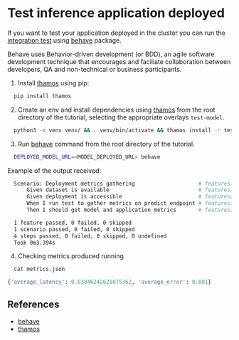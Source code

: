 # Test inference application deployed

If you want to test your application deployed in the cluster you can run the [integration test](https://github.com/thoth-station/elyra-aidevsecops-tutorial/tree/master/features) using [behave][1] package.

Behave uses Behavior-driven development (or BDD), an agile software development technique that encourages and faciliate collaboration between developers, QA and non-technical or business participants.

1. Install [thamos][2] using pip:

```bash
  pip install thamos
```

2. Create an env and install dependencies using [thamos][2] from the root directory of the tutorial, selecting the appropriate overlays `test-model`.

```bash
  python3 -m venv venv/ && . venv/bin/activate && thamos install -r test-model
```

3. Run [behave][1] command from the root directory of the tutorial.

```bash
  DEPLOYED_MODEL_URL=<MODEL_DEPLOYED_URL> behave
```

Example of the output received:

```bash
  Scenario: Deployment metrics gathering                    # features/gather_deployment_metrics.feature:2
      Given dataset is available                            # features/steps/model_deployment.py:42
      Given deployment is accessible                        # features/steps/model_deployment.py:56
      When I run test to gather metrics on predict endpoint # features/steps/model_deployment.py:72
      Then I should get model and application metrics       # features/steps/model_deployment.py:128

  1 feature passed, 0 failed, 0 skipped
  1 scenario passed, 0 failed, 0 skipped
  4 steps passed, 0 failed, 0 skipped, 0 undefined
  Took 0m3.394s
```

4. Checking metrics produced running

```bash
  cat metrics.json
```

```python
{'average_latency': 0.03846242621075362, 'average_error': 0.001}
```

## References

* [behave][1]
* [thamos][2]

[1]: https://behave.readthedocs.io/en/stable/
[2]: https://github.com/thoth-station/thamos
